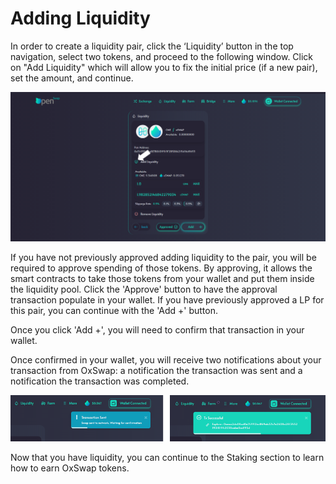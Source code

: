 # Adding Liquidity

In order to create a liquidity pair, click the ‘Liquidity’ button in the top navigation, select two tokens, and proceed to the following window.  Click on "Add Liquidity" which will allow you to fix the initial price (if a new pair), set the amount, and continue.

![](<../../.gitbook/assets/liquity1 (1).png>)

If you have not previously approved adding liquidity to the pair, you will be required to approve spending of those tokens.  By approving, it allows the smart contracts to take those tokens from your wallet and put them inside the liquidity pool.  Click the 'Approve' button to have the approval transaction populate in your wallet.  If you have previously approved a LP for this pair, you can continue with the 'Add +' button.

Once you click 'Add +', you will need to confirm that transaction in your wallet. &#x20;

Once confirmed in your wallet, you will receive two notifications about your transaction from OxSwap: a notification the transaction was sent and a notification the transaction was completed.

![ ](../../.gitbook/assets/notifications.png)

Now that you have liquidity, you can continue to the Staking section to learn how to earn OxSwap tokens.
